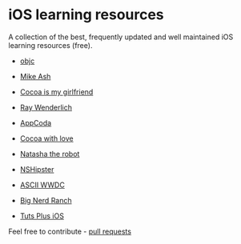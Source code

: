 # iOS learning resources

A collection of the best, frequently updated and well maintained iOS learning resources (free).

- [objc](http://www.objc.io/)

- [Mike Ash](https://www.mikeash.com/pyblog/)

- [Cocoa is my girlfriend](http://www.cimgf.com/)

- [Ray Wenderlich](http://www.raywenderlich.com)

- [AppCoda](http://www.appcoda.com/)

- [Cocoa with love](http://www.cocoawithlove.com/)

- [Natasha the robot](http://natashatherobot.com/)

- [NSHipster](http://nshipster.com/)

- [ASCII WWDC](http://asciiwwdc.com/)

- [Big Nerd Ranch](https://www.bignerdranch.com/blog/categories/ios/)

- [Tuts Plus iOS](http://code.tutsplus.com/categories/ios-sdk)

Feel free to contribute - [pull requests](https://github.com/sanketfirodiya/iOS-learning-resources/pulls)
